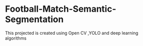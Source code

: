 # Football-Match-Semantic-Segmentation
This projected is created using Open CV ,YOLO and deep learning algorithms
